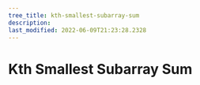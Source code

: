 ```yaml
---
tree_title: kth-smallest-subarray-sum
description: 
last_modified: 2022-06-09T21:23:28.2328
---
```


# Kth Smallest Subarray Sum
